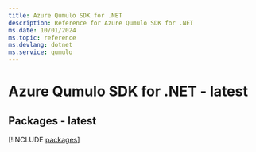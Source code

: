 ```yaml
---
title: Azure Qumulo SDK for .NET
description: Reference for Azure Qumulo SDK for .NET
ms.date: 10/01/2024
ms.topic: reference
ms.devlang: dotnet
ms.service: qumulo
---
```

# Azure Qumulo SDK for .NET - latest
## Packages - latest
[!INCLUDE [packages](qumulo-index.md)]